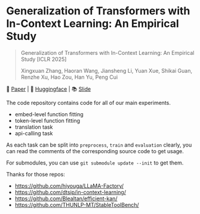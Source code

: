 # Generalization of Transformers with In-Context Learning: An Empirical Study

> Generalization of Transformers with In-Context Learning: An Empirical Study [ICLR 2025]
>
> Xingxuan Zhang, Haoran Wang, Jiansheng Li, Yuan Xue, Shikai Guan, Renzhe Xu, Hao Zou, Han Yu, Peng Cui

📝 [Paper](https://openreview.net/forum?id=yOhNLIqTEF) | 🤗 [Huggingface](https://huggingface.co/datasets/hrw/WMT500) | 📚 [Slide](https://docs.google.com/presentation/d/1BdGrJg4OUoUsbjLF0oXstOG67i5p5HzzLJ8NPoeIUjw/edit#slide=id.g33bf82ddc4f_2_48)

The code repository contains code for all of our main experiments.

- embed-level function fitting
- token-level function fitting
- translation task
- api-calling task

As each task can be split into `preprocess`, `train` and `evaluation` clearly, you can read the comments of the corresponding source code to get usage.

For submodules, you can use `git submodule update --init` to get them.

Thanks for those repos:

- https://github.com/hiyouga/LLaMA-Factory/
- https://github.com/dtsip/in-context-learning/
- https://github.com/Blealtan/efficient-kan/
- https://github.com/THUNLP-MT/StableToolBench/
